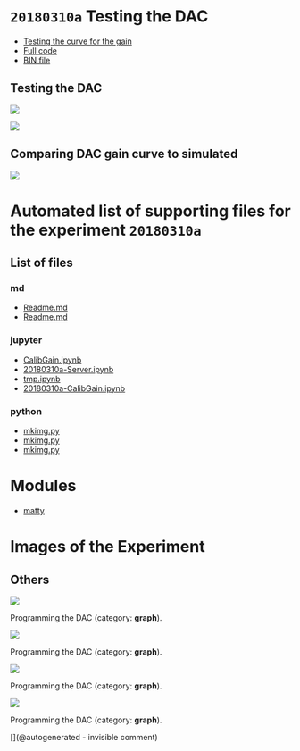 # `20180310a` Testing the DAC

* [Testing the curve for the gain](/matty/20180310a/20180310a-CalibGain.ipynb)
* [Full code](/matty/20180310a/20180310a-Server.ipynb)
* [BIN file](/matty/prog_flash/hMATTYproto_all_20180310.bin)

## Testing the DAC

![](/matty/20180310a/DAC/IMAG001.png)

![](/matty/20180310a/DAC/IMAG002.png)

## Comparing DAC gain curve to simulated 

![](/matty/20180310a/curve.jpg)


# Automated list of supporting files for the __experiment `20180310a`__

## List of files

### md

* [Readme.md](/matty/prog_flash/Readme.md)
* [Readme.md](/matty/20180310a/Readme.md)


### jupyter

* [CalibGain.ipynb](/matty/20180310a/CalibGain.ipynb)
* [20180310a-Server.ipynb](/matty/20180310a/20180310a-Server.ipynb)
* [tmp.ipynb](/tmp.ipynb)
* [20180310a-CalibGain.ipynb](/matty/20180310a/20180310a-CalibGain.ipynb)


### python

* [mkimg.py](/matty/20180403b/mkimg.py)
* [mkimg.py](/matty/20180403a/mkimg.py)
* [mkimg.py](/matty/20180310a/mkimg.py)





# Modules

* [matty](/matty/)




# Images of the Experiment

## Others

![](/matty/20180310a/curve.jpg)

Programming the DAC (category: __graph__).

![](/matty/20180310a/gain.jpg)

Programming the DAC (category: __graph__).

![](/matty/20180310a/DAC/IMAG001.png)

Programming the DAC (category: __graph__).

![](/matty/20180310a/DAC/IMAG002.png)

Programming the DAC (category: __graph__).










[](@autogenerated - invisible comment)